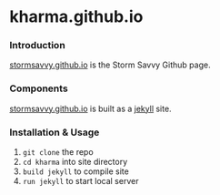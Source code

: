 kharma.github.io
================

### Introduction

[stormsavvy.github.io][io] is the Storm Savvy Github page.

### Components

[stormsavvy.github.io][io] is built as a [jekyll][jk] site.

### Installation & Usage

1. `git clone` the repo
2. `cd kharma` into site directory
3. `build jekyll` to compile site
4. `run jekyll` to start local server

[io]: http://stormsavvy.github.io/
[jk]: http://jekyllrb.com/
